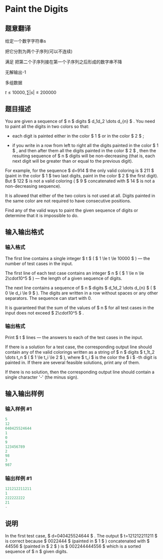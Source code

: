 # Paint the Digits

## 题意翻译

给定一个数字字符串s

把它分割为两个子序列(可以不连续)

满足 把第二个子序列接在第一个子序列之后形成的数字串不降

无解输出-1

多组数据

$t\leq10000,\sum|s|\leq 200000$

## 题目描述

You are given a sequence of $ n $ digits $ d_1d_2 \dots d_{n} $ . You need to paint all the digits in two colors so that:

- each digit is painted either in the color $ 1 $ or in the color $ 2 $ ;

- if you write in a row from left to right all the digits painted in the color $ 1 $ , and then after them all the digits painted in the color $ 2 $ , then the resulting sequence of $ n $ digits will be non-decreasing (that is, each next digit will be greater than or equal to the previous digit).

For example, for the sequence $ d=914 $ the only valid coloring is $ 211 $ (paint in the color $ 1 $ two last digits, paint in the color $ 2 $ the first digit). But $ 122 $ is not a valid coloring ( $ 9 $ concatenated with $ 14 $ is not a non-decreasing sequence).

It is allowed that either of the two colors is not used at all. Digits painted in the same color are not required to have consecutive positions.

Find any of the valid ways to paint the given sequence of digits or determine that it is impossible to do.

## 输入输出格式

### 输入格式

The first line contains a single integer $ t $ ( $ 1 \le t \le 10000 $ ) — the number of test cases in the input.

The first line of each test case contains an integer $ n $ ( $ 1 \le n \le 2\cdot10^5 $ ) — the length of a given sequence of digits.

The next line contains a sequence of $ n $ digits $ d_1d_2 \dots d_{n} $ ( $ 0 \le d_i \le 9 $ ). The digits are written in a row without spaces or any other separators. The sequence can start with 0.

It is guaranteed that the sum of the values ​​of $ n $ for all test cases in the input does not exceed $ 2\cdot10^5 $ .

### 输出格式

Print $ t $ lines — the answers to each of the test cases in the input.

If there is a solution for a test case, the corresponding output line should contain any of the valid colorings written as a string of $ n $ digits $ t_1t_2 \dots t_n $ ( $ 1 \le t_i \le 2 $ ), where $ t_i $ is the color the $ i $ -th digit is painted in. If there are several feasible solutions, print any of them.

If there is no solution, then the corresponding output line should contain a single character '-' (the minus sign).

## 输入输出样例

### 输入样例 #1

```cpp
5
12
040425524644
1
0
9
123456789
2
98
3
987

```
### 输出样例 #1

```cpp
121212211211
1
222222222
21
-

```
## 说明

In the first test case, $ d=040425524644 $ . The output $ t=121212211211 $ is correct because $ 0022444 $ (painted in $ 1 $ ) concatenated with $ 44556 $ (painted in $ 2 $ ) is $ 002244444556 $ which is a sorted sequence of $ n $ given digits.

